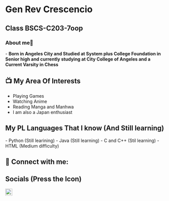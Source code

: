 <h1>Gen Rev Crescencio</h1>

<h2>Class BSCS-C203-7oop</h2>
<h3>About me👾</h3>
- <b>Born in Angeles City and Studied at System plus College Foundation in Senior high and currently studying at City College of Angeles and a Current Varsity in Chess</b>

<h2>📺 My Area Of Interests</h2>

- Playing Games
- Watching Anime
- Reading Manga and Manhwa
- I am also a Japan enthusiast
  
<h2>My PL Languages That I know (And Still learning)</h2>
- Python (Still learining)
- Java (Still learning)
- C and C++ (Stil learning)
- HTML (Medium difficulty)

<h2> 🤳 Connect with me:</h2>
<h2> Socials (Press the Icon)</h2>

[<img align="left" alt="GenCrescencio| YouTube" width="22px" src="https://cdn.jsdelivr.net/npm/simple-icons@v3/icons/facebook.svg" />][Facebook]


[Facebook]: https://www.facebook.com/Gen.Crescencio29
